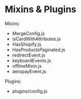 # Mixins & Plugins

Mixins:
- MergeConfig.js
- isCardWithAttributes.js
- HasShopify.js
- HasProductsPaginated.js
- redirectEvent.js
- keyboardEvents.js
- offlineMixin.js
- aeropayEvent.js

Plugins:
- plugins/config.js
